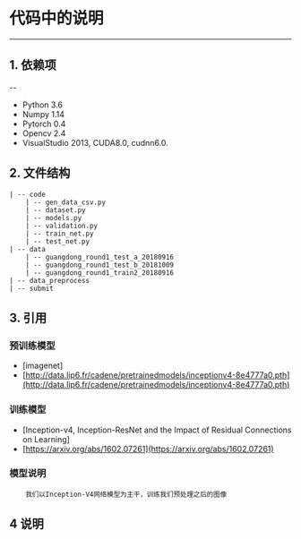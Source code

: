 # 代码中的说明
---
## 1. 依赖项
--
- Python 3.6
- Numpy 1.14
- Pytorch 0.4
- Opencv 2.4
- VisualStudio 2013, CUDA8.0, cudnn6.0.
## 2. 文件结构

    | -- code
        | -- gen_data_csv.py
        | -- dataset.py
        | -- models.py
        | -- validation.py
        | -- train_net.py
        | -- test_net.py
    | -- data
        | -- guangdong_round1_test_a_20180916
        | -- guangdong_round1_test_b_20181009
        | -- guangdong_round1_train2_20180916
    | -- data_preprocess
    | -- submit
## 3. 引用

### 预训练模型

- [imagenet]
- [http://data.lip6.fr/cadene/pretrainedmodels/inceptionv4-8e4777a0.pth](http://data.lip6.fr/cadene/pretrainedmodels/inceptionv4-8e4777a0.pth)
### 训练模型

- [Inception-v4, Inception-ResNet and the Impact of Residual Connections on Learning]
- [https://arxiv.org/abs/1602.07261](https://arxiv.org/abs/1602.07261)
### 模型说明

        我们以Inception-V4网络模型为主干，训练我们预处理之后的图像
## 4 说明




